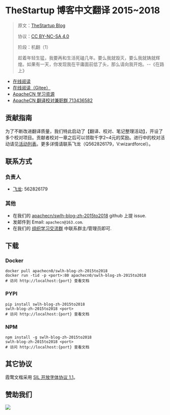 <!--
    需要填充的占位符：
    
    README.md
    
        TheStartup 博客中文翻译 2015~2018：文档中文名
        TheStartup Blog：文档英文名
        https://medium.com/swlh：文档原始链接
        swlh1518：域名前缀
        飞龙：负责人名称
        wizardforcel：负责人 Github 用户名
        562826179：负责人 QQ
        swlh-blog-zh-2015to2018：ApacheCN 的 Github 仓库名称
        swlh-blog-zh-2015to2018：DockerHub 仓库名称
        swlh-blog-zh-2015to2018：PYPI 包名称
        swlh-blog-zh-2015to2018：NPM 包名称
    
    CNAME
    
        swlh1518：域名前缀

    index.html
    
        TheStartup 博客中文翻译 2015~2018：文档中文名
        green：显示颜色
        swlh-blog-zh-2015to2018：ApacheCN 的 Github 仓库名称

    asset/docsify-apachecn-footer.js
    
        swlh-blog-zh-2015to2018：ApacheCN 的 Github 仓库名称
-->

# TheStartup 博客中文翻译 2015~2018

> 原文：[TheStartup Blog](https://medium.com/swlh)
> 
> 协议：[CC BY-NC-SA 4.0](http://creativecommons.org/licenses/by-nc-sa/4.0/)
> 
> 阶段：机翻（1）
> 
> 趁着年轻生猛，我要再和生活死磕几年。要么我就毁灭，要么我就铸就辉煌。如果有一天，你发现我在平庸面前低了头，那么请向我开炮。--《在路上》

* [在线阅读](https://swlh1518.apachecn.org)
* [在线阅读（Gitee）](https://apachecn.gitee.io/doc-template/)
* [ApacheCN 学习资源](http://docs.apachecn.org/)
* [ApacheCN 翻译校对兼职群 713436582](https://jq.qq.com/?_wv=1027&k=VSNtgpjb)

## 贡献指南

为了不断改进翻译质量，我们特此启动了【翻译、校对、笔记整理活动】，开设了多个校对项目。贡献者校对一章之后可以领取千字2\~4元的奖励。进行中的校对活动请见[活动列表](https://home.apachecn.org/#/docs/activity/docs-activity)。更多详情请联系飞龙（Q562826179，V:wizardforcel）。

## 联系方式

### 负责人

* [飞龙](https://github.com/wizardforcel): 562826179

### 其他

*   在我们的 [apachecn/swlh-blog-zh-2015to2018](https://github.com/apachecn/swlh-blog-zh-2015to2018) github 上提 issue.
*   发邮件到 Email: `apachecn@163.com`.
*   在我们的 [组织学习交流群](https://www.apachecn.org/#/docs/join) 中联系群主/管理员即可.

## 下载

### Docker

```
docker pull apachecn0/swlh-blog-zh-2015to2018
docker run -tid -p <port>:80 apachecn0/swlh-blog-zh-2015to2018
# 访问 http://localhost:{port} 查看文档
```

### PYPI

```
pip install swlh-blog-zh-2015to2018
swlh-blog-zh-2015to2018 <port>
# 访问 http://localhost:{port} 查看文档
```

### NPM

```
npm install -g swlh-blog-zh-2015to2018
swlh-blog-zh-2015to2018 <port>
# 访问 http://localhost:{port} 查看文档
```

## 其它协议

霞鹜文楷采用 [SIL 开放字体协议 1.1](https://github.com/lxgw/LxgwWenKai/blob/main/SIL_Open_Font_License_1.1.txt)。

## 赞助我们

![](http://data.apachecn.org/img/about/donate.jpg)
